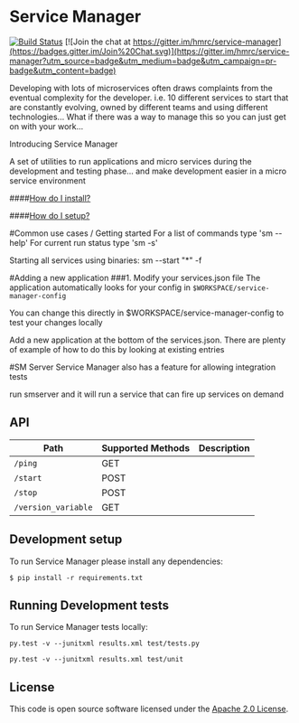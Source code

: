 Service Manager
===================

[![Build Status](https://travis-ci.org/hmrc/service-manager.svg?branch=master)](https://travis-ci.org/hmrc/service-manager) [![Join the chat at https://gitter.im/hmrc/service-manager](https://badges.gitter.im/Join%20Chat.svg)](https://gitter.im/hmrc/service-manager?utm_source=badge&utm_medium=badge&utm_campaign=pr-badge&utm_content=badge)

Developing with lots of microservices often draws complaints from the eventual complexity for the developer. i.e. 10 different services to start that are constantly evolving, owned by different teams and using different technologies... What if there was a way to manage this so you can just get on with your work...

Introducing Service Manager

A set of utilities to run applications and micro services during the development and testing phase... and make development easier in a micro service environment

####[How do I install?](https://github.com/hmrc/service-manager/wiki/Install#install-service-manager)

####[How do I setup?](https://github.com/hmrc/service-manager/wiki/Required-Environment-Settings)

#Common use cases / Getting started
For a list of commands type 'sm --help'
For current run status type 'sm -s'

Starting all services using binaries:
sm --start "*" -f

#Adding a new application
###1. Modify your services.json file 
The application automatically looks for your config in `$WORKSPACE/service-manager-config`

You can change this directly in $WORKSPACE/service-manager-config to test your changes locally

Add a new application at the bottom of the services.json. 
There are plenty of example of how to do this by looking at existing entries

#SM Server
Service Manager also has a feature for allowing integration tests

run smserver and it will run a service that can fire up services on demand

## API

| Path                                   | Supported Methods | Description  |
| -------------------------------------- | ------------------| ------------ |
|```/ping```             |        GET        ||
|```/start```             |        POST        ||
|```/stop```             |        POST        ||
|```/version_variable```             |        GET        ||

## Development setup
To run Service Manager please install any dependencies: 
```
$ pip install -r requirements.txt
```

## Running Development tests
To run Service Manager tests locally:

```
py.test -v --junitxml results.xml test/tests.py
```

```
py.test -v --junitxml results.xml test/unit
```

## License ##
 
This code is open source software licensed under the [Apache 2.0 License]("http://www.apache.org/licenses/LICENSE-2.0.html").
